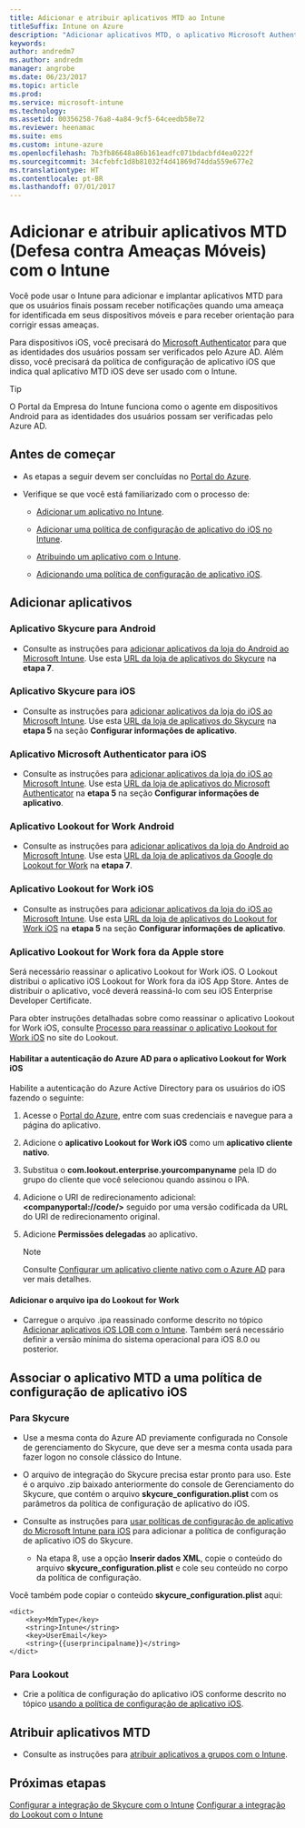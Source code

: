 ```yaml
---
title: Adicionar e atribuir aplicativos MTD ao Intune
titleSuffix: Intune on Azure
description: "Adicionar aplicativos MTD, o aplicativo Microsoft Authenticator e a política de configuração do iOS ao Intune no Azure"
keywords: 
author: andredm7
ms.author: andredm
manager: angrobe
ms.date: 06/23/2017
ms.topic: article
ms.prod: 
ms.service: microsoft-intune
ms.technology: 
ms.assetid: 00356258-76a8-4a84-9cf5-64ceedb58e72
ms.reviewer: heenamac
ms.suite: ems
ms.custom: intune-azure
ms.openlocfilehash: 7b3fb86648a86b161eadfc071bdacbfd4ea0222f
ms.sourcegitcommit: 34cfebfc1d8b81032f4d41869d74dda559e677e2
ms.translationtype: HT
ms.contentlocale: pt-BR
ms.lasthandoff: 07/01/2017
---
```

# Adicionar e atribuir aplicativos MTD (Defesa contra Ameaças Móveis) com o Intune
<a id="add-and-assign-mobile-threat-defense-mtd-apps-with-intune" class="xliff"></a>

Você pode usar o Intune para adicionar e implantar aplicativos MTD para que os usuários finais possam receber notificações quando uma ameaça for identificada em seus dispositivos móveis e para receber orientação para corrigir essas ameaças.

Para dispositivos iOS, você precisará do [Microsoft Authenticator](https://docs.microsoft.com/azure/multi-factor-authentication/end-user/microsoft-authenticator-app-how-to) para que as identidades dos usuários possam ser verificados pelo Azure AD. Além disso, você precisará da política de configuração de aplicativo iOS que indica qual aplicativo MTD iOS deve ser usado com o Intune.

> [!TIP]
> O Portal da Empresa do Intune funciona como o agente em dispositivos Android para as identidades dos usuários possam ser verificadas pelo Azure AD.

## Antes de começar
<a id="before-you-begin" class="xliff"></a>

-   As etapas a seguir devem ser concluídas no [Portal do Azure](https://portal.azure.com/).

-   Verifique se que você está familiarizado com o processo de:

    -   [Adicionar um aplicativo no Intune](apps-add.md).

    -   [Adicionar uma política de configuração de aplicativo do iOS no Intune](https://docs.microsoft.com/intune/deploy-use/configure-ios-apps-with-mobile-app-configuration-policies-in-microsoft-intune).

    -   [Atribuindo um aplicativo com o Intune](https://docs.microsoft.com/intune/deploy-use/deploy-apps-in-microsoft-intune).

    -   [ Adicionando uma política de configuração de aplicativo iOS](https://docs.microsoft.com/intune/deploy-use/configure-ios-apps-with-mobile-app-configuration-policies-in-microsoft-intune).

## Adicionar aplicativos
<a id="to-add-apps" class="xliff"></a>

### Aplicativo Skycure para Android
<a id="skycure-app-for-android" class="xliff"></a>

- Consulte as instruções para [adicionar aplicativos da loja do Android ao Microsoft Intune](store-apps-android.md). Use esta [URL da loja de aplicativos do Skycure](https://play.google.com/store/apps/details?id=com.skycure.skycure) na **etapa 7**.

### Aplicativo Skycure para iOS
<a id="skycure-app-for-ios" class="xliff"></a>

- Consulte as instruções para [adicionar aplicativos da loja do iOS ao Microsoft Intune](store-apps-ios.md). Use esta [URL da loja de aplicativos do Skycure](https://itunes.apple.com/us/app/skycure/id695620821?mt=8) na **etapa 5** na seção **Configurar informações de aplicativo**.

### Aplicativo Microsoft Authenticator para iOS
<a id="microsoft-authenticator-app-for-ios" class="xliff"></a>

- Consulte as instruções para [adicionar aplicativos da loja do iOS ao Microsoft Intune](store-apps-ios.md). Use esta [URL da loja de aplicativos do Microsoft Authenticator](https://itunes.apple.com/us/app/microsoft-authenticator/id983156458?mt=8) na **etapa 5** na seção **Configurar informações de aplicativo**.

### Aplicativo Lookout for Work Android
<a id="lookout-for-work-android-app" class="xliff"></a>

- Consulte as instruções para [adicionar aplicativos da loja do Android ao Microsoft Intune](store-apps-android.md). Use esta [URL da loja de aplicativos da Google do Lookout for Work](https://play.google.com/store/apps/details?id=com.lookout.enterprise) na **etapa 7**.

### Aplicativo Lookout for Work iOS
<a id="lookout-for-work-ios-app" class="xliff"></a>

- Consulte as instruções para [adicionar aplicativos da loja do iOS ao Microsoft Intune](store-apps-ios.md). Use esta [URL da loja de aplicativos do Lookout for Work iOS](https://itunes.apple.com/us/app/lookout-for-work/id997193468?mt=8) na **etapa 5** na seção **Configurar informações de aplicativo**.

### Aplicativo Lookout for Work fora da Apple store
<a id="lookout-for-work-app-outside-the-apple-store" class="xliff"></a>

Será necessário reassinar o aplicativo Lookout for Work iOS. O Lookout distribui o aplicativo iOS Lookout for Work fora da iOS App Store. Antes de distribuir o aplicativo, você deverá reassiná-lo com seu iOS Enterprise Developer Certificate.

Para obter instruções detalhadas sobre como reassinar o aplicativo Lookout for Work iOS, consulte [Processo para reassinar o aplicativo Lookout for Work iOS](https://personal.support.lookout.com/hc/articles/114094038714) no site do Lookout.

#### Habilitar a autenticação do Azure AD para o aplicativo Lookout for Work iOS
<a id="enable-azure-ad-authentication-for-lookout-for-work-ios-app" class="xliff"></a>

Habilite a autenticação do Azure Active Directory para os usuários do iOS fazendo o seguinte:

1. Acesse o [Portal do Azure](https://portal.sazure.com), entre com suas credenciais e navegue para a página do aplicativo.
  
2. Adicione o **aplicativo Lookout for Work iOS** como um **aplicativo cliente nativo**.

3. Substitua o **com.lookout.enterprise.yourcompanyname** pela ID do grupo do cliente que você selecionou quando assinou o IPA.

4.  Adicione o URI de redirecionamento adicional: **&lt;companyportal://code/>** seguido por uma versão codificada da URL do URI de redirecionamento original.

5.  Adicione **Permissões delegadas** ao aplicativo.

    > [!NOTE] 
    > Consulte [Configurar um aplicativo cliente nativo com o Azure AD](https://azure.microsoft.com/documentation/articles/app-service-mobile-how-to-configure-active-directory-authentication/#optional-configure-a-native-client-application) para ver mais detalhes.

#### Adicionar o arquivo ipa do Lookout for Work
<a id="add-the-lookout-for-work-ipa-file" class="xliff"></a>

- Carregue o arquivo .ipa reassinado conforme descrito no tópico [Adicionar aplicativos iOS LOB com o Intune](lob-apps-ios.md). Também será necessário definir a versão mínima do sistema operacional para iOS 8.0 ou posterior.

## Associar o aplicativo MTD a uma política de configuração de aplicativo iOS
<a id="to-associate-the-mtd-app-with-an-ios-app-configuration-policy" class="xliff"></a>

### Para Skycure
<a id="for-skycure" class="xliff"></a>

-   Use a mesma conta do Azure AD previamente configurada no Console de gerenciamento do Skycure, que deve ser a mesma conta usada para fazer logon no console clássico do Intune.

-   O arquivo de integração do Skycure precisa estar pronto para uso. Este é o arquivo .zip baixado anteriormente do console de Gerenciamento do Skycure, que contém o arquivo **skycure\_configuration.plist** com os parâmetros da política de configuração de aplicativo do iOS.

- Consulte as instruções para [usar políticas de configuração de aplicativo do Microsoft Intune para iOS](app-configuration-policies-use-ios.md) para adicionar a política de configuração de aplicativo iOS do Skycure.
    - Na etapa 8, use a opção **Inserir dados XML**, copie o conteúdo do arquivo **skycure_configuration.plist** e cole seu conteúdo no corpo da política de configuração.

Você também pode copiar o conteúdo **skycure_configuration.plist** aqui:

```
<dict>
    <key>MdmType</key>
    <string>Intune</string>
    <key>UserEmail</key>
    <string>{{userprincipalname}}</string>
</dict>

```
### Para Lookout
<a id="for-lookout" class="xliff"></a>

- Crie a política de configuração do aplicativo iOS conforme descrito no tópico [usando a política de configuração de aplicativo iOS](app-configuration-policies-use-ios.md).

## Atribuir aplicativos MTD
<a id="to-assign-mtd-apps" class="xliff"></a>

- Consulte as instruções para [atribuir aplicativos a grupos com o Intune](apps-deploy.md).

## Próximas etapas
<a id="next-steps" class="xliff"></a>

[Configurar a integração de Skycure com o Intune](skycure-mtd-connector-integration.md)
[Configurar a integração do Lookout com o Intune](lookout-mtd-connector-integration.md)

